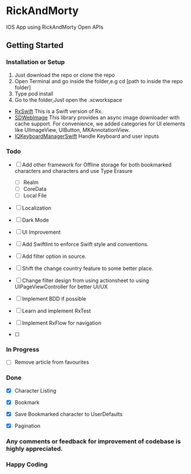 # RickAndMorty
IOS App using RickAndMorty Open APIs

## Getting Started
### Installation or Setup
1. Just download the repo or clone the repo
2. Open Terminal and go inside the folder,e.g cd [path to inside the repo folder]
3. Type pod install
4. Go to the folder,Just open the .xcworkspace 

- [RxSwift](https://github.com/ReactiveX/RxSwift) This is a Swift version of Rx.
- [SDWebImage](https://github.com/SDWebImage/SDWebImage) This library provides an async image downloader with cache support. For convenience, we added categories for UI elements like UIImageView, UIButton, MKAnnotationView.
- [IQKeyboardManagerSwift](https://github.com/hackiftekhar/IQKeyboardManager) Handle Keyboard and user inputs

### Todo

- [ ] Add other framework for Offline storage for both bookmarked characters and characters and use Type Erasure
  - [ ] Realm 
  - [ ] CoreData
  - [ ] Local File  
- [ ] Localization   
- [ ] Dark Mode  
- [ ] UI Improvement 
- [ ] Add Swiftlint to enforce Swift style and conventions.  
- [ ] Add filter option in source.
- [ ] Shift the change country feature to some better place.

- [ ] Change filter design from using actionsheet to using UIPageViewController for better UI/UX
- [ ] Implement BDD if possible
- [ ] Learn and implement RxTest
- [ ] Implement RxFlow for navigation
- [ ] 
### In Progress
- [ ] Remove article from favourites 

### Done
- [x] Character Listing
- [x] Bookmark
- [x] Save Bookmarked character to UserDefaults
- [x] Pagination


### Any comments or feedback for improvement of codebase is highly appreciated.
 
### Happy Coding
